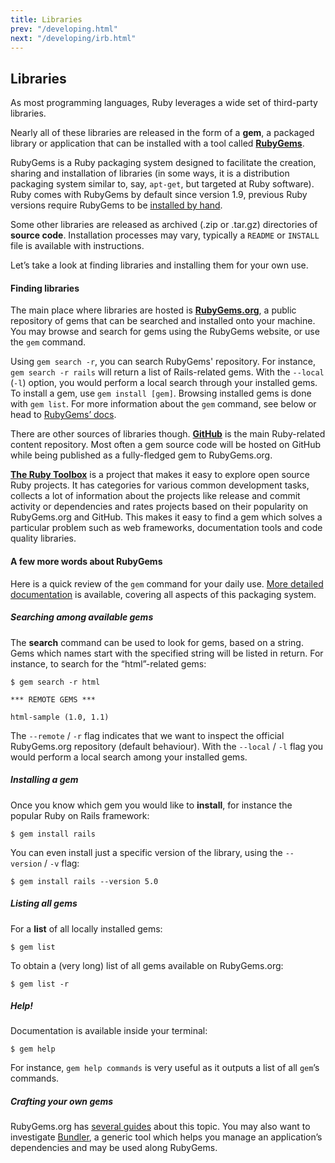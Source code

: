 ```yaml
---
title: Libraries
prev: "/developing.html"
next: "/developing/irb.html"
---
```


## Libraries



As most programming languages, Ruby leverages a wide set of third-party
libraries.

Nearly all of these libraries are released in the form of a **gem**, a
packaged library or application that can be installed with a tool called
<a href='https://rubygems.org/' class='remote'
target='_blank'><strong>RubyGems</strong></a>.

RubyGems is a Ruby packaging system designed to facilitate the creation,
sharing and installation of libraries (in some ways, it is a
distribution packaging system similar to, say, `apt-get`, but targeted
at Ruby software). Ruby comes with RubyGems by default since version
1.9, previous Ruby versions require RubyGems to be <a
href='https://rubygems.org/pages/download/' class='remote'
target='_blank'>installed by hand</a>.

Some other libraries are released as archived (.zip or .tar.gz)
directories of **source code**. Installation processes may vary,
typically a `README` or `INSTALL` file is available with instructions.

Let’s take a look at finding libraries and installing them for your own
use.

#### Finding libraries

The main place where libraries are hosted is <a
href='https://rubygems.org/' class='remote'
target='_blank'><strong>RubyGems.org</strong></a>, a public repository
of gems that can be searched and installed onto your machine. You may
browse and search for gems using the RubyGems website, or use the `gem`
command.

Using `gem search -r`, you can search RubyGems' repository. For
instance, `gem search -r rails` will return a list of Rails-related
gems. With the `--local` (`-l`) option, you would perform a local search
through your installed gems. To install a gem, use `gem install [gem]`.
Browsing installed gems is done with `gem list`. For more information
about the `gem` command, see below or head to <a
href='http://guides.rubygems.org/' class='remote'
target='_blank'>RubyGems’ docs</a>.

There are other sources of libraries though. <a
href='https://github.com/' class='remote'
target='_blank'><strong>GitHub</strong></a> is the main Ruby-related
content repository. Most often a gem source code will be hosted on
GitHub while being published as a fully-fledged gem to RubyGems.org.

<a href='https://www.ruby-toolbox.com/' class='remote'
target='_blank'><strong>The Ruby Toolbox</strong></a> is a project that
makes it easy to explore open source Ruby projects. It has categories
for various common development tasks, collects a lot of information
about the projects like release and commit activity or dependencies and
rates projects based on their popularity on RubyGems.org and GitHub.
This makes it easy to find a gem which solves a particular problem such
as web frameworks, documentation tools and code quality libraries.

#### A few more words about RubyGems

Here is a quick review of the `gem` command for your daily use. <a
href='http://guides.rubygems.org/command-reference/' class='remote'
target='_blank'>More detailed documentation</a> is available, covering
all aspects of this packaging system.

##### Searching among available gems

The **search** command can be used to look for gems, based on a string.
Gems which names start with the specified string will be listed in
return. For instance, to search for the “html”-related gems:


```
$ gem search -r html

*** REMOTE GEMS ***

html-sample (1.0, 1.1)
```

The `--remote` / `-r` flag indicates that we want to inspect the
official RubyGems.org repository (default behaviour). With the `--local`
/ `-l` flag you would perform a local search among your installed gems.

##### Installing a gem

Once you know which gem you would like to **install**, for instance the
popular Ruby on Rails framework:


```
$ gem install rails
```

You can even install just a specific version of the library, using the
`--version` / `-v` flag:


```
$ gem install rails --version 5.0
```

##### Listing all gems

For a **list** of all locally installed gems:


```
$ gem list
```

To obtain a (very long) list of all gems available on RubyGems.org:


```
$ gem list -r
```

##### Help!

Documentation is available inside your terminal:


```
$ gem help
```

For instance, `gem help commands` is very useful as it outputs a list of
all `gem`’s commands.

##### Crafting your own gems

RubyGems.org has <a href='http://guides.rubygems.org/' class='remote'
target='_blank'>several guides</a> about this topic. You may also want
to investigate <a href='http://bundler.io/' class='remote'
target='_blank'>Bundler</a>, a generic tool which helps you manage an
application’s dependencies and may be used along RubyGems.

